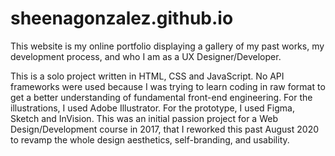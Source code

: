 # sheenagonzalez.github.io

This website is my online portfolio displaying a gallery of my past works, my development process, and who I am as a UX Designer/Developer.

This is a solo project written in HTML, CSS and JavaScript. No API frameworks were used because I was trying to learn coding in raw format to get a better understanding of fundamental front-end engineering. For the illustrations, I used Adobe Illustrator. For the prototype, I used Figma, Sketch and InVision. This was an initial passion project for a Web Design/Development course in 2017, that I reworked this past August 2020 to revamp the whole design aesthetics, self-branding, and usability.
